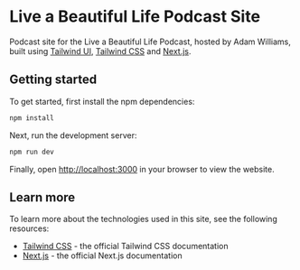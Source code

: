 # Live a Beautiful Life Podcast Site

Podcast site for the Live a Beautiful Life Podcast, hosted by Adam Williams, built using [Tailwind UI](https://tailwindui.com), [Tailwind CSS](https://tailwindcss.com) and [Next.js](https://nextjs.org).

## Getting started

To get started, first install the npm dependencies:

```bash
npm install
```

Next, run the development server:

```bash
npm run dev
```

Finally, open [http://localhost:3000](http://localhost:3000) in your browser to view the website.

## Learn more

To learn more about the technologies used in this site, see the following resources:

- [Tailwind CSS](https://tailwindcss.com/docs) - the official Tailwind CSS documentation
- [Next.js](https://nextjs.org/docs) - the official Next.js documentation
